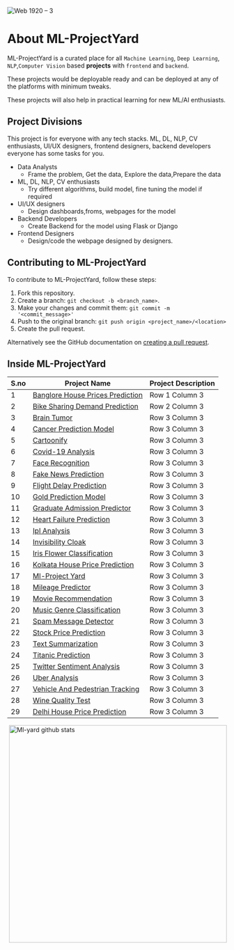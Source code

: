

![Web 1920 – 3](https://user-images.githubusercontent.com/52550558/109395363-f4204700-7951-11eb-8e18-47477c44c0cb.png)

# About ML-ProjectYard

<!--- These are examples. See https://shields.io for others or to customize this set of shields. You might want to include dependencies, project status and licence info here --->
<!-- ![GitHub repo size](https://img.shields.io/github/repo-size/scottydocs/README-template.md)
![GitHub contributors](https://img.shields.io/github/contributors/scottydocs/README-template.md)
![GitHub stars](https://img.shields.io/github/stars/scottydocs/README-template.md?style=social)
![GitHub forks](https://img.shields.io/github/forks/scottydocs/README-template.md?style=social)
![Twitter Follow](https://img.shields.io/twitter/follow/scottydocs?style=social) -->

ML-ProjectYard is a curated place for all `Machine Learning`, `Deep Learning`, `NLP`,`Computer Vision` based __projects__ with `frontend` and `backend`.

These projects would be deployable ready and can be deployed at any of the platforms with minimum tweaks.

These projects will also help in practical learning for new ML/AI enthusiasts. 

## Project Divisions 
This project is for everyone with any tech stacks. ML, DL, NLP, CV enthusiasts, UI/UX designers, frontend designers, backend developers everyone has some tasks for you.

- Data Analysts
    - Frame the problem, Get the data, Explore the data,Prepare the data
- ML, DL, NLP, CV enthusiasts
    - Try different algorithms, build model, fine tuning the model if required
- UI/UX designers
    - Design dashboards,froms, webpages for the model 
- Backend Developers
    - Create Backend for the model using Flask or Django
- Frontend Designers
    - Design/code the webpage designed by designers.


## Contributing to ML-ProjectYard
<!--- If your README is long or you have some specific process or steps you want contributors to follow, consider creating a separate CONTRIBUTING.md file--->
To contribute to ML-ProjectYard, follow these steps:

1. Fork this repository.
2. Create a branch: `git checkout -b <branch_name>`.
3. Make your changes and commit them: `git commit -m '<commit_message>'`
4. Push to the original branch: `git push origin <project_name>/<location>`
5. Create the pull request.

Alternatively see the GitHub documentation on [creating a pull request](https://help.github.com/en/github/collaborating-with-issues-and-pull-requests/creating-a-pull-request).

## Inside ML-ProjectYard
| S.no | Project Name | Project Description |
| --------------- | --------------- | --------------- |
| 1 | [Banglore House Prices Prediction](https://github.com/ashishsahu1/ML-ProjectYard/tree/main/Bangalore%20House%20Prices%20Prediction) | Row 1 Column 3 |
| 2 | [Bike Sharing Demand Prediction](https://github.com/ashishsahu1/ML-ProjectYard/tree/main/Bike%20Sharing%20Demand%20Prediction) | Row 2 Column 3 |
| 3 | [Brain Tumor](https://github.com/ashishsahu1/ML-ProjectYard/tree/main/Brain-Tumor) | Row 3 Column 3 |
| 4 | [Cancer Prediction Model](https://github.com/ashishsahu1/ML-ProjectYard/tree/main/Cancer%20Prediction%20Model) | Row 3 Column 3 |
| 5 | [Cartoonify](https://github.com/ashishsahu1/ML-ProjectYard/tree/main/Cartoonify) | Row 3 Column 3 |
| 6 | [Covid-19 Analysis](https://github.com/ashishsahu1/ML-ProjectYard/tree/main/Covid-19%20Analysis) | Row 3 Column 3 |
| 7 | [Face Recognition](https://github.com/ashishsahu1/ML-ProjectYard/tree/main/Face%20Recognition) | Row 3 Column 3 |
| 8 | [Fake News Prediction](https://github.com/ashishsahu1/ML-ProjectYard/tree/main/Fake%20News%20Prediction) | Row 3 Column 3 |
| 9 | [Flight Delay Prediction](https://github.com/ashishsahu1/ML-ProjectYard/tree/main/Flight%20Delay%20Prediction/Model) | Row 3 Column 3 |
| 10 | [Gold Prediction Model](https://github.com/ashishsahu1/ML-ProjectYard/tree/main/Gold%20Prediction%20Model) | Row 3 Column 3 |
| 11 | [Graduate Admission Predictor](https://github.com/ashishsahu1/ML-ProjectYard/tree/main/GraduateAdmissionPredictor/Model) | Row 3 Column 3 |
| 12 | [Heart Failure Prediction](https://github.com/ashishsahu1/ML-ProjectYard/tree/main/Heart%20Failure%20Prediction) | Row 3 Column 3 |
| 13 | [Ipl Analysis](https://github.com/ashishsahu1/ML-ProjectYard/tree/main/IPL_Analysis) | Row 3 Column 3 |
| 14 | [Invisibility Cloak](https://github.com/ashishsahu1/ML-ProjectYard/tree/main/Invisibility%20Cloak) | Row 3 Column 3 |
| 15 | [Iris Flower Classification](https://github.com/ashishsahu1/ML-ProjectYard/tree/main/IrisFlowerClassification) | Row 3 Column 3 |
| 16 | [Kolkata House Price Prediction](https://github.com/ashishsahu1/ML-ProjectYard/tree/main/KolkataHousePrice-Prediction) | Row 3 Column 3 |
| 17 | [Ml-Project Yard](https://github.com/ashishsahu1/ML-ProjectYard/tree/main/ML-ProjectYard/projectyard) | Row 3 Column 3 |
| 18 | [Mileage Predictor](https://github.com/ashishsahu1/ML-ProjectYard/tree/main/MileagePredictor) | Row 3 Column 3 |
| 19 | [Movie Recommendation](https://github.com/ashishsahu1/ML-ProjectYard/tree/main/Movie%20Recommendation) | Row 3 Column 3 |
| 20 | [Music Genre Classification](https://github.com/ashishsahu1/ML-ProjectYard/tree/main/Music%20Genre%20Classification) | Row 3 Column 3 |
| 21 | [Spam Message Detector](https://github.com/ashishsahu1/ML-ProjectYard/tree/main/Spam%20Message%20Detector) | Row 3 Column 3 |
| 22 | [Stock Price Prediction](https://github.com/ashishsahu1/ML-ProjectYard/tree/main/Stock%20Price%20Prediction) | Row 3 Column 3 |
| 23 | [Text Summarization](https://github.com/ashishsahu1/ML-ProjectYard/tree/main/TextSummarization) | Row 3 Column 3 |
| 24 | [Titanic Prediction](https://github.com/ashishsahu1/ML-ProjectYard/tree/main/TitanicPrediction) | Row 3 Column 3 |
| 25 | [Twitter Sentiment Analysis](https://github.com/ashishsahu1/ML-ProjectYard/tree/main/Twitter%20Sentiment%20Analysis) | Row 3 Column 3 |
| 26 | [Uber Analysis](https://github.com/ashishsahu1/ML-ProjectYard/tree/main/Uber%20analysis) | Row 3 Column 3 |
| 27 | [Vehicle And Pedestrian Tracking](https://github.com/ashishsahu1/ML-ProjectYard/tree/main/VehicleAndPedestrianTracking) | Row 3 Column 3 |
| 28 | [Wine Quality Test](https://github.com/ashishsahu1/ML-ProjectYard/tree/main/WineQualityTest) | Row 3 Column 3 |
| 29 | [Delhi House Price Prediction](https://github.com/ashishsahu1/ML-ProjectYard/tree/main/delhi%20housing%20price%20prediction) | Row 3 Column 3 |

<p> <!-- GitHub README Stats -->
  <a href="https://github.com/JoykishanSharma?tab=repositories">
    <img width="500" height="auto" align="right" alt="Ml-yard github stats" 
         src="https://github-readme-stats.vercel.app/api?username=ashishsahu1&show_icons=true&theme=algolia&count_private=true" />
   <!-- <img width="30%" height="auto" align="right" alt="Joykishan's github stats" 
         src="https://github-readme-stats.vercel.app/api/top-langs/?username=ashishsahu1&layout=compact" />

## Contributors

Thanks to these amazing peoples.
.

## Contact

If you want to contact me you can reach me at <ashishsahu10428@gmail.com>.


